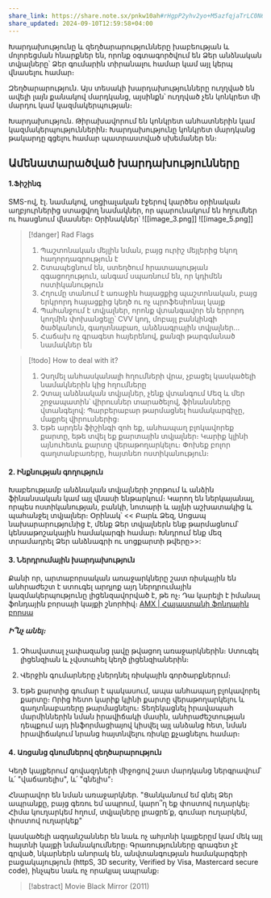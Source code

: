 ```yaml
---
share_link: https://share.note.sx/pnkw10ah#rHgpP2yhv2yo+M5azfqjaTrLC0N6aW4FZRg0sToeP4E
share_updated: 2024-09-10T12:59:58+04:00
---
```


Խարդախությունը և զեղծարարությունները խաբեության և մոլորեցման հնարքներ են, որոնք օգտագործվում են Ձեր անձնական տվյալները՝ Ձեր գումարին տիրանալու համար կամ այլ կերպ վնասելու համար։

Զեղծարարություն․
Այս տեսակի խարդախությունները ուղղված են ավելի լայն քանակով մարդկանց, այսինքն՝ ուղղված չեն կոնկրետ մի մարդու կամ կազմակերպության։

Խարդախություն․
Թիրախավորում են կոնկրետ անհատներին կամ կազմակերպություններին։ Խարդախությունը կոնկրետ մարդկանց թակարդը գցելու համար պատրաստված սխեմաներ են։

## Ամենատարածված խարդախությունները

#### 1․Ֆիշինգ

SMS-ով, էլ․ նամակով, սոցիալական էջերով կարծես օրինական աղբյուրներից ստացվող նամակներ, որ պարունակում են հղումներ ու հասցնում վնասներ։ Օրինակներ՝ 
![[image_3.png]]
![[image_5.png]]

> [!danger] Rad Flags
>  1.  Պաշտոնական մեյլին նման, բայց ուրիշ մեյլերից եկող հաղորդագրություն է
>  2. Շտապեցնում են, ստեղծում հրատապության զգացողություն, անգամ սպառնում են, որ կդիմեն ոստիկանություն
>  3. Հղումը տանում է առաջին հայացքից պաշտոնական, բայց երկրորդ հայացքից կեղծ ու ոչ պրոֆեսիոնալ կայք
>  4. Պահանջում է տվյալներ, որոնք վտանգավոր են երրորդ կողմին փոխանցելը՝ CVV կոդ, մոբայլ բանկինգի ծածկանուն, գաղտնաբառ, անձնագրային տվյալներ․․․
>  5. Հաճախ ոչ գրագետ հայերենով, քանզի թարգմանած նամակներ են

> [!todo] How to deal with it?
> 1. Չսղմել անհասկանալի հղումների վրա, չբացել կասկածելի նամակներին կից հղումները
> 2. Չտալ անձնական տվյալներ, չենք վտանգում Մեզ և մեր շրջապատին՝ վիրուսներ տարածելով, ֆինանսները վտանգելով: Պարբերաբար թարմացնել համակարգիչը, մաքրել վիրուսներից։
> 3. Եթե արդեն ֆիշինգի զոհ եք, անհապաղ բլոկավորեք քարտը, եթե տվել եք քարտային տվյալներ։ Կարիք կլինի այնուհետև քարտը վերաթողարկելու։ Փոխեք բոլոր գաղտանբառերը, հայտնեո ոստիկանություն։

#### 2. Ինքնության գողություն

Խաբեությամբ անձնական տվյալների շորթում և անձին ֆինանսական կամ այլ վնասի ենթարկում։ Կարող են  ներկայանալ, որպես ոստիկանության, բանկի, նոտարի և այլնի աշխատակից և պահանջել տվյալներ։ Օրինակ՝ << Բարև Ձեզ, Սոցապ նախարարությունից է, մենք Ձեր տվյալներն ենք թարմացնում՝ կենսաթոշակային համակարգի համար։ Խնդրում ենք մեզ տրամադրել Ձեր անձնագրի ու սոցքարտի թվերը>>:

#### 3. Ներդրումային խարդախություն

Քանի որ, արտաբորսական առաջարկները շատ ռիսկային են անհրաժեշտ է ստուգել արդյոք այդ ներդրումային կազմակերպությունը լիցենզավորված է, թե ոչ։ Դա կարելի է իմանալ ֆոնդային բորսայի կայքի շնորհիվ։ [AMX | Հայաստանի ֆոնդային բորսա](https://amx.am/am)

##### Ի՞նչ անել։

1. Չհավատալ չափազանց լավը թվացող առաջարկներին։ Ստուգել լիցենզիան և չվստահել կեղծ լիցենզիաներին։ 

2. Վերջին գումարները չներդնել ռիսկային գործարքներում։
3. Եթե քարտից գումար է պակասում, ապա անհապաղ բլոկավորել քարտը։ Որից հետո կարիք կլինի քարտը վերաթողարկելու և գաղտնաբառերը թարմացնելու։ Տեղեկացնել իրավապահ մարմիններին նման իրավիճակի մասին, անհրաժեշտության դեպքում այդ ինֆորմացիայով կիսվել այլ անձանց հետ, նման իրավիճակում նրանց հայտնվելու ռիսկը քչացնելու համար։


#### 4․ Առցանց գնումներով զեղծարարություն


Կեղծ կայքերում գովազդների միջոցով շատ մարդկանց ներգրավում՝ և՛ "վաճառելիս", և՛ "գնելիս"։

Հնարավոր են նման առաջարկներ․ "Ցանկանում եմ գնել Ձեր ապրանքը, բայց գեռու եմ ապրում, կարո՞ղ եք փոստով ուղարկել։ Հիմա կուղարկեմ հղում, տվյալները լրացրե՛ք, գումար ուղարկեմ, փոստով ուղարկեք"

կասկածելի ազդանշաններ են նաև ոչ ահյտնի կայքերըմ կամ մեկ այլ հայտնի կայքի նմանակումները։ Գրառությունները գրագետ չէ գրված, նկարներն անորակ են, անվտանգության համակարգերի բացակայություն (httpS, 3D security, Verified by Visa, Mastercard secure code), ինչպես նաև ոչ որակյալ ապրանք։

> [!abstract] Movie
>  Black Mirror (2011)